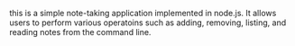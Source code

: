 this is a simple note-taking application implemented in node.js. It allows users to perform various operatoins such as adding, removing, listing, and reading notes from the command line.
